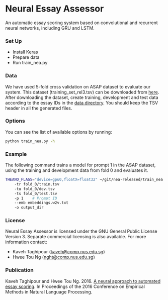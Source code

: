 # Neural Essay Assessor #

An automatic essay scoring system based on convolutional and recurrent neural networks, including GRU and LSTM.

### Set Up ###

* Install Keras
* Prepare data
* Run train_nea.py

### Data ###

We have used 5-fold cross validation on ASAP dataset to evaluate our system. This dataset (training_set_rel3.tsv) can be downloaded from [here](https://www.kaggle.com/c/asap-aes/data). After downloading the dataset, create training, development and test data according to the essay IDs in the [data directory](https://github.com/nusnlp/nea/tree/master/data). You should keep the TSV header in all the generated files.

### Options ###

You can see the list of available options by running:
```bash
python train_nea.py -h
```
### Example ###

The following command trains a model for prompt 1 in the ASAP dataset, using the training and development data from fold 0 and evaluates it.

```bash
THEANO_FLAGS="device=gpu0,floatX=float32" ~/git/nea-released/train_nea.py
	-tr fold_0/train.tsv
	-tu fold_0/dev.tsv
	-ts fold_0/test.tsv
	-p 1	# Prompt ID
	--emb embeddings.w2v.txt
	-o output_dir
```

### License ###

Neural Essay Assessor is licensed under the GNU General Public License Version 3. Separate commercial licensing is also available. For more information contact:

* Kaveh Taghipour (kaveh@comp.nus.edu.sg)
* Hwee Tou Ng (nght@comp.nus.edu.sg)

### Publication ###

Kaveh Taghipour and Hwee Tou Ng. 2016. [A neural approach to automated essay scoring](http://www.comp.nus.edu.sg/~kaveh/papers/aesnn-emnlp16.pdf). In Proceedings of the 2016 Conference on Empirical Methods in Natural Language Processing.
